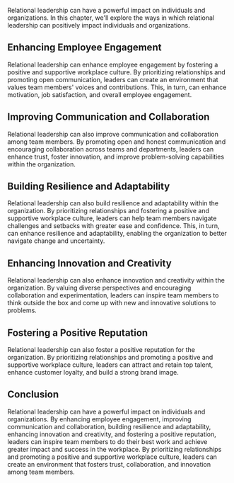
Relational leadership can have a powerful impact on individuals and organizations. In this chapter, we'll explore the ways in which relational leadership can positively impact individuals and organizations.

Enhancing Employee Engagement
-----------------------------

Relational leadership can enhance employee engagement by fostering a positive and supportive workplace culture. By prioritizing relationships and promoting open communication, leaders can create an environment that values team members' voices and contributions. This, in turn, can enhance motivation, job satisfaction, and overall employee engagement.

Improving Communication and Collaboration
-----------------------------------------

Relational leadership can also improve communication and collaboration among team members. By promoting open and honest communication and encouraging collaboration across teams and departments, leaders can enhance trust, foster innovation, and improve problem-solving capabilities within the organization.

Building Resilience and Adaptability
------------------------------------

Relational leadership can also build resilience and adaptability within the organization. By prioritizing relationships and fostering a positive and supportive workplace culture, leaders can help team members navigate challenges and setbacks with greater ease and confidence. This, in turn, can enhance resilience and adaptability, enabling the organization to better navigate change and uncertainty.

Enhancing Innovation and Creativity
-----------------------------------

Relational leadership can also enhance innovation and creativity within the organization. By valuing diverse perspectives and encouraging collaboration and experimentation, leaders can inspire team members to think outside the box and come up with new and innovative solutions to problems.

Fostering a Positive Reputation
-------------------------------

Relational leadership can also foster a positive reputation for the organization. By prioritizing relationships and promoting a positive and supportive workplace culture, leaders can attract and retain top talent, enhance customer loyalty, and build a strong brand image.

Conclusion
----------

Relational leadership can have a powerful impact on individuals and organizations. By enhancing employee engagement, improving communication and collaboration, building resilience and adaptability, enhancing innovation and creativity, and fostering a positive reputation, leaders can inspire team members to do their best work and achieve greater impact and success in the workplace. By prioritizing relationships and promoting a positive and supportive workplace culture, leaders can create an environment that fosters trust, collaboration, and innovation among team members.
